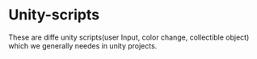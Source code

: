 # Unity-scripts
These are diffe unity scripts(user Input, color change, collectible object) which we generally needes in unity projects.
